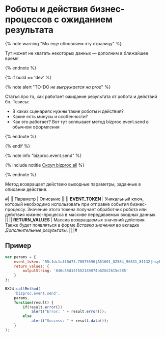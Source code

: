 # Роботы и действия бизнес-процессов с ожиданием результата

{% note warning "Мы еще обновляем эту страницу" %}

Тут может не хватать некоторых данных — дополним в ближайшее время

{% endnote %}

{% if build == 'dev' %}

{% note alert "TO-DO _не выгружается на prod_" %}

Статья про то, как работает ожидание результата от робота и действий бп. Тезисы:

- В каких сценариях нужны такие роботы и действия?
- Какие есть минусы и особенности?
- Как это работает? Вот тут всплывает метод bizproc.event.send в обычном оформлении

{% endnote %}

{% endif %}

{% note info "bizproc.event.send" %}

{% include notitle [Скоуп bizproc all](../_includes/scope-bizproc-all.md) %}

{% endnote %}

Метод возвращает действию выходные параметры, заданные в описании действия.

#|
|| Параметр     | Описание  ||
|| **EVENT_TOKEN** | Уникальный ключ, который необходимо использовать при отправке события бизнес-процессу. Значение этого токена получает обработчик робота или действия юизнес-процесса в массиве передаваемых входных данных.    ||
|| **RETURN_VALUES** | Массив возвращаемых значений действия. Также будет появляться в форме _Вставка значения_ во вкладке _Дополнительные результаты_. ||
|#

## Пример

```javascript
var params = {
    event_token: '55c1dc1c3f0d75.78875596|A51601_82584_96831_81132|hsyUws1j4XiwqPqN45eH66CcQtEvpUIP.47dd5d888e8e549d2c984713e12a4268e6e87d0208ca1f093ba1075e77f92e90',
    return_values: {
        outputString: '846c55d14f552180874a628d2615e285'
    }
};

BX24.callMethod(
    'bizproc.event.send',
    params,
    function(result) {
        if(result.error())
            alert("Error: " + result.error());
        else
            alert("Success: " + result.data());
    }
);
```